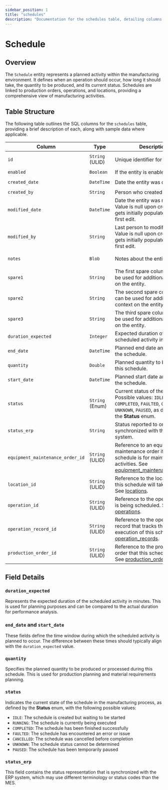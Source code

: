 ```yaml
---
sidebar_position: 1
title: "schedules"
description: "Documentation for the schedules table, detailing columns and constraints in the database schema."
---
```


# Schedule

## Overview

The `Schedule` entity represents a planned activity within the manufacturing environment. It defines when an operation should occur, how long it should take, the quantity to be produced, and its current status. Schedules are linked to production orders, operations, and locations, providing a comprehensive view of manufacturing activities.

## Table Structure

The following table outlines the SQL columns for the `schedules` table, providing a brief description of
each, along with sample data where applicable.

| Column                           | Type            | Description                                                                                                                                                                     | Example                             |
|----------------------------------|-----------------|---------------------------------------------------------------------------------------------------------------------------------------------------------------------------------|-------------------------------------|
| `id`                             | `String` (ULID) | Unique identifier for the entity.                                                                                                                                               | `01JAP8RJBN-8ZTPXSGY-J9GSDPE1`      |
| `enabled`                        | `Boolean`       | If the entity is enabled or not.                                                                                                                                                | `true`                              |
| `created_date`                   | `DateTime`      | Date the entity was created.                                                                                                                                                    | `2024-12-31T19:48:44Z`              |
| `created_by`                     | `String`        | Person who created the entity.                                                                                                                                                  | `TamakiMES`                         |
| `modified_date`                  | `DateTime`      | Date the entity was modified. Value is null upon creation, and gets initially populated upon the first edit.                                                                    | `2024-12-31T19:48:44Z`              |
| `modified_by`                    | `String`        | Last person to modify the entity. Value is null upon creation, and gets initially populated upon the first edit.                                                                | `TamakiMES`                         |
| `notes`                          | `Blob`          | Notes about the entity.                                                                                                                                                         | `This entity has these extra notes` |
| `spare1`                         | `String`        | The first spare column that can be used for additional context on the entity.                                                                                                   | `some extra context 1`              |
| `spare2`                         | `String`        | The second spare column that can be used for additional context on the entity.                                                                                                  | `some extra context 2`              |
| `spare3`                         | `String`        | The third spare column that can be used for additional context on the entity.                                                                                                   | `some extra context 3`              |
| `duration_expected`              | `Integer`       | Expected duration of the scheduled activity in minutes.                                                                                                                         | `240`                               |
| `end_date`                       | `DateTime`      | Planned end date and time for the schedule.                                                                                                                                     | `2025-01-01T19:48:44Z`              |
| `quantity`                       | `Double`        | Planned quantity to be during this schedule.                                                                                                                                    | `500.0`                             |
| `start_date`                     | `DateTime`      | Planned start date and time for the schedule.                                                                                                                                   | `2024-12-31T19:48:44Z`              |
| `status`                         | `String` (Enum) | Current status of the schedule. Possible values: `IDLE`, `RUNNING`, `COMPLETED`, `FAULTED`, `CANCELLED`, `UNKNOWN`, `PAUSED`, as defined by the **Status** enum.                | `RUNNING`                           |
| `status_erp`                     | `String`        | Status reported to or synchronized with the ERP system.                                                                                                                         | `PLANNED`                           |
| `equipment_maintenance_order_id` | `String` (ULID) | Reference to an equipment maintenance order if this schedule is for maintenance activities. See [equipment_maintenance_orders](../equipment-model/equipment-maintenance-order). | `01JAP8RJBN-9ZTPXSGY-K9GSDPE2`      |
| `location_id`                    | `String` (ULID) | Reference to the location where this schedule will take place. See [locations](../location-model/location).                                                                     | `01G8V9S9B9-3QWXS4VC`               |
| `operation_id`                   | `String` (ULID) | Reference to the operation that is being scheduled. See [operations](../operation-model/operation).                                                                             | `01G8V9S9B9-4YJXS9W8`               |
| `operation_record_id`            | `String` (ULID) | Reference to the operation record that tracks the actual execution of this schedule. See [operation_records](../operation-model/operation-record).                              | `01FZ8P9BJN-4VYZUKE1`               |
| `production_order_id`            | `String` (ULID) | Reference to the production order that this schedule fulfills. See [production_orders](../production-order-model/production-order).                                             | `01JAP8R5RT-3FPXQABY-7KQZT6VF`      |

## Field Details

### `duration_expected`

Represents the expected duration of the scheduled activity in minutes. This is used for planning purposes and can be compared to the actual duration for performance analysis.

### `end_date` and `start_date`

These fields define the time window during which the scheduled activity is planned to occur. The difference between these times should typically align with the `duration_expected` value.

### `quantity`

Specifies the planned quantity to be produced or processed during this schedule. This is used for production planning and material requirements planning.

### `status`

Indicates the current state of the schedule in the manufacturing process, as defined by the **Status** enum, with the following possible values:

- `IDLE`: The schedule is created but waiting to be started
- `RUNNING`: The schedule is currently being executed
- `COMPLETED`: The schedule has been finished successfully
- `FAULTED`: The schedule has encountered an error or issue
- `CANCELLED`: The schedule was cancelled before completion
- `UNKNOWN`: The schedule status cannot be determined
- `PAUSED`: The schedule has been temporarily paused

### `status_erp`

This field contains the status representation that is synchronized with the ERP system, which may use different terminology or status codes than the MES.
